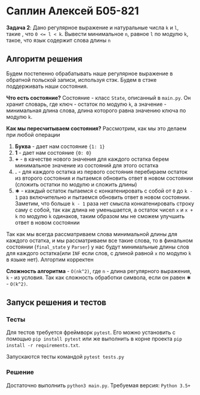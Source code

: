 # Саплин Алексей Б05-821
**Задача 2**: Дано регулярное выражение и натуральные числа
`k` и `l`, такие , что `0 <= l < k`. Вывести минимальное `n`, равное `l` по модулю `k`, такое, что язык содержит слова длины `n`

## Алгоритм решения
Будем постепенно обрабатывать наше регулярное выражение в обратной
польской записи, используя стэк. Будем в стэке поддерживать наши состояния.

**Что есть состояние?** Состояние - класс `State`, описанный в `main.py`.
Он хранит словарь, где ключ - остаток по модулю `k`, а значение - минимальная длина слова, длина которого равна значению
ключа по модулю `k`.

**Как мы пересчитываем состояния?** Рассмотрим, как мы это делаем при любой операции
1. **Буква** - дает нам состояние `{1: 1}`
2. **1** - дает нам состояние `{0: 0}`
3. **+** - в качестве нового значения для каждого остатка берем минимальное значение из состояний для этого остатка
4. **.** - для каждого остатка из первого состояния перебираем остаток из второго состояния и пытаемся обновить ответ в
новом состоянии
(сложить остатки по модулю и сложить длины)
5. **∗** - каждый остаток пытаемся с конкатенировать с собой от `0` до `k - 1` раз включительно и пытаемся обновить
ответ в новом состоянии. Заметим, что больше `k - 1` раза нет смысла конкатенировать строку саму с собой, так как
длина не уменьшается, а остаток чисел `x` и `x + k` по модулю `k` одинаков, таким образом мы не сможем улучшить ответ в
новом состоянии

Так как мы всегда рассматриваем слова минимальной длины для каждого остатка, и мы рассматриваем все такие слова, то в
финальном состоянии (`final_state` у `Parser`) у нас будут минимальные длины слов для каждого остатка(или `INF` если
слов, с длиной равной `x` по модулю `k` в языке нет). Алгортим корректен

**Сложность алгоритма** - `O(nk^2)`, где `n` - длина регулярного выражения, `k` - из условия. Так как сложность обработки
символа, если он равен **∗** - `O(k^2)`.

## Запуск решения и тестов
### Тесты
Для тестов требуется фреймворк `pytest`. Его можно установить с помощью `pip install pytest` или же выполнить в корне
проекта `pip install -r requirements.txt`.

Запускаются тесты командой `pytest tests.py`

### Решение
Достаточно выполнить `python3 main.py`. Требуемая версия: `Python 3.5+`
